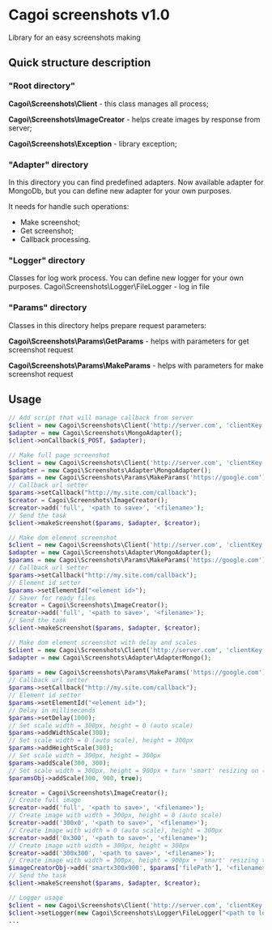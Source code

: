 Cagoi screenshots v1.0
=================

Library for an easy screenshots making


Quick structure description
---------------------------

### "Root directory"

**Cagoi\Screenshots\Client** 			- this class manages all process;

**Cagoi\Screenshots\ImageCreator** 		- helps create images by response from server;

**Cagoi\Screenshots\Exception** 		- library exception;

### "Adapter" directory

In this directory you can find predefined adapters. Now available adapter for MongoDb, but you can define new adapter
for your own purposes. 

It needs for handle such operations:
- Make screenshot;
- Get screenshot;
- Callback processing.
	
### "Logger" directory
Classes for log work process. You can define new logger for your own purposes. Cagoi\Screenshots\Logger\FileLogger - log in file
	
### "Params" directory
Classes in this directory helps prepare request parameters:

**Cagoi\Screenshots\Params\GetParams** - helps with parameters for get screenshot request

**Cagoi\Screenshots\Params\MakeParams** - helps with parameters for make screenshot request

	
Usage
-----------

```php
// Add script that will manage callback from server
$client = new Cagoi\Screenshots\Client('http://server.com', 'clientKey');
$adapter = new Cagoi\Screenshots\MongoAdapter();
$client->onCallback($_POST, $adapter);
```

```php
// Make full page screenshot
$client = new Cagoi\Screenshots\Client('http://server.com', 'clientKey');
$adapter = new Cagoi\Screenshots\Adapter\MongoAdapter();
$params = new Cagoi\Screenshots\Params\MakeParams('https://google.com');
// Callback url setter
$params->setCallback("http://my.site.com/callback");
$creator = Cagoi\Screenshots\ImageCreator();
$creator->add('full', '<path to save>', '<filename>');
// Send the task
$client->makeScreenshot($params, $adapter, $creator);
```

```php
// Make dom element screenshot
$client = new Cagoi\Screenshots\Client('http://server.com', 'clientKey');
$adapter = new Cagoi\Screenshots\Adapter\MongoAdapter();
$params = new Cagoi\Screenshots\Params\MakeParams('https://google.com');
// Callback url setter
$params->setCallback("http://my.site.com/callback");
// Element id setter
$params->setElementId("<element id>");
// Saver for ready files
$creator = Cagoi\Screenshots\ImageCreator();
$creator->add('full', '<path to save>', '<filename>');
// Send the task
$client->makeScreenshot($params, $adapter, $creator);
```

```php
// Make dom element screenshot with delay and scales
$client = new Cagoi\Screenshots\Client('http://server.com', 'clientKey');
$adapter = new Cagoi\Screenshots\Adapter\AdapterMongo();
		
$params = new Cagoi\Screenshots\Params\MakeParams('https://google.com');
// Callback url setter
$params->setCallback("http://my.site.com/callback");
// Element id setter
$params->setElementId("<element id>");
// Delay in milliseconds
$params->setDelay(1000);
// Set scale width = 300px, height = 0 (auto scale)
$params->addWidthScale(300);
// Set scale width = 0 (auto scale), height = 300px
$params->addHeightScale(300);
// Set scale width = 300px, height = 300px
$params->addScale(300, 300);
// Set scale width = 300px, height = 900px + turn 'smart' resizing on (last parameter)
$paramsObj->addScale(300, 900, true);

$creator = Cagoi\Screenshots\ImageCreator();
// Create full image
$creator->add('full', '<path to save>', '<filename>');
// Create image with width = 300px, height = 0 (auto scale)
$creator->add('300x0', '<path to save>', '<filename>');
// Create image with width = 0 (auto scale), height = 300px
$creator->add('0x300', '<path to save>', '<filename>');
// Create image with width = 300px, height = 300px
$creator->add('300x300', '<path to save>', '<filename>');
// Create image with width = 300px, height = 900px + 'smart' resizing turned on
$imageCreatorObj->add('smartx300x900', $params['filePath'], '<filename>');
// Send the task
$client->makeScreenshot($params, $adapter, $creator);
```

```php
// Logger usage
$client = new Cagoi\Screenshots\Client('http://server.com', 'clientKey');
$client->setLogger(new Cagoi\Screenshots\Logger\FileLogger("<path to logs directory>"));
...
```
